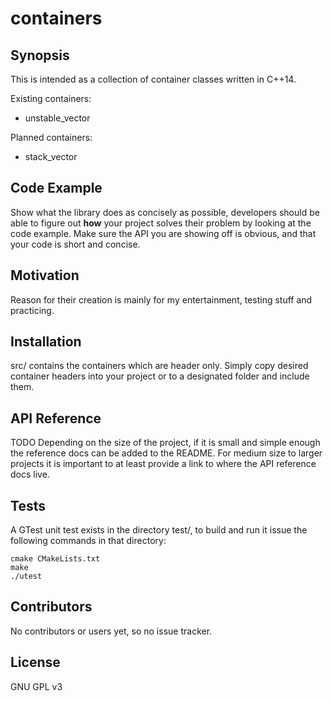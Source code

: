 # containers

## Synopsis

This is intended as a collection of container classes written in C++14.

Existing containers:
* unstable_vector

Planned containers:
* stack_vector

## Code Example

Show what the library does as concisely as possible, developers should be able to figure out **how** your project solves their problem by looking at the code example. Make sure the API you are showing off is obvious, and that your code is short and concise.

## Motivation

Reason for their creation is mainly for my entertainment, testing stuff and practicing.

## Installation

src/ contains the containers which are header only. Simply copy desired container headers into your project or to a designated folder and include them.

## API Reference

TODO
Depending on the size of the project, if it is small and simple enough the reference docs can be added to the README. For medium size to larger projects it is important to at least provide a link to where the API reference docs live.

## Tests

A GTest unit test exists in the directory test/, to build and run it issue the following commands in that directory:

    cmake CMakeLists.txt
    make
    ./utest

## Contributors

No contributors or users yet, so no issue tracker.

## License

GNU GPL v3
